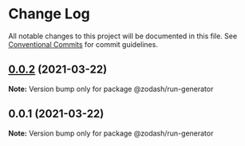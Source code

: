 # Change Log

All notable changes to this project will be documented in this file.
See [Conventional Commits](https://conventionalcommits.org) for commit guidelines.

## [0.0.2](https://github.com/zcorky/zodash/compare/@zodash/run-generator@0.0.1...@zodash/run-generator@0.0.2) (2021-03-22)

**Note:** Version bump only for package @zodash/run-generator





## 0.0.1 (2021-03-22)

**Note:** Version bump only for package @zodash/run-generator
